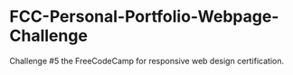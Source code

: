 # FCC-Personal-Portfolio-Webpage-Challenge
Challenge #5 the FreeCodeCamp for responsive web design certification.
